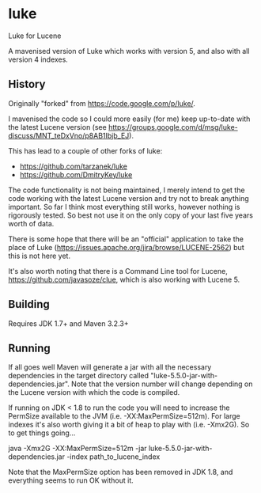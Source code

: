 # luke

Luke for Lucene

A mavenised version of Luke which works with version 5, and also with all version 4 indexes.

## History

Originally "forked" from https://code.google.com/p/luke/.

I mavenised the code so I could more easily (for me) keep up-to-date with the latest Lucene version (see https://groups.google.com/d/msg/luke-discuss/MNT_teDxVno/p8AB1Ibjb_EJ).

This has lead to a couple of other forks of luke:
* https://github.com/tarzanek/luke
* https://github.com/DmitryKey/luke

The code functionality is not being maintained, I merely intend to get the code working with the latest Lucene version and try not to break anything important. So far I think most everything still works, however nothing is rigorously tested. So best not use it on the only copy of your last five years worth of data.

There is some hope that there will be an "official" application to take the place of Luke (https://issues.apache.org/jira/browse/LUCENE-2562) but this is not here yet.

It's also worth noting that there is a Command Line tool for Lucene, https://github.com/javasoze/clue, which is also working with Lucene 5.

## Building

Requires JDK 1.7+ and Maven 3.2.3+

## Running

If all goes well Maven will generate a jar with all the necessary dependencies in the target directory called "luke-5.5.0-jar-with-dependencies.jar". Note that the version number will change depending on the Lucene version with which the code is compiled. 

If running on JDK < 1.8 to run the code you will need to increase the PermSize available to the JVM (i.e. -XX:MaxPermSize=512m). For large indexes it's also worth giving it a bit of heap to play with (i.e. -Xmx2G). So to get things going...

java -Xmx2G -XX:MaxPermSize=512m -jar luke-5.5.0-jar-with-dependencies.jar -index path_to_lucene_index

Note that the MaxPermSize option has been removed in JDK 1.8, and everything seems to run OK without it.
